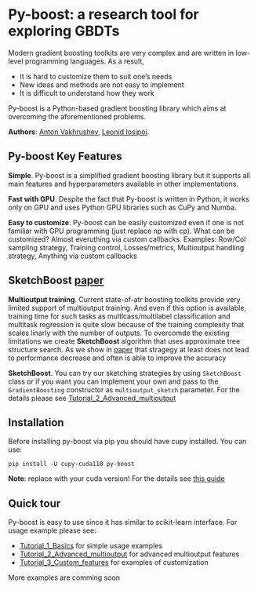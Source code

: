 # Py-boost: a research tool for exploring GBDTs

Modern gradient boosting toolkits are very complex and are written in low-level programming languages. As a result,

* It is hard to customize them to suit one’s needs 
* New ideas and methods are not easy to implement
* It is difficult to understand how they work

Py-boost is a Python-based gradient boosting library which aims at overcoming the aforementioned problems. 

**Authors**: [Anton Vakhrushev](https://kaggle.com/btbpanda), [Leonid Iosipoi](http://iosipoi.com/).


## Py-boost Key Features

**Simple**. Py-boost is a simplified gradient boosting library but it supports all main features and hyperparameters available in other implementations.

**Fast with GPU**. Despite the fact that Py-boost is written in Python, it works only on GPU and uses Python GPU libraries such as CuPy and Numba.

**Easy to customize**. Py-boost can be easily customized even if one is not familiar with GPU programming (just replace np with cp).  What can be customized? Almost everuthing via custom callbacks. Examples: Row/Col sampling strategy, Training control, Losses/metrics, Multioutput handling strategy, Anything via custom callbacks


## SketchBoost [paper](https://openreview.net/forum?id=WSxarC8t-T)

**Multioutput training**. Current state-of-atr boosting toolkits provide very limited support of multioutput training. And even if this option is available, training time for such tasks as multlcass/multilabel classification and multitask regression is quite slow because of the training complexity that scales linarly with the number of outputs. To overcomde the existing limitations we create **SketchBoost** algorithm that uses approximate tree structure search. As we show in [paper](https://openreview.net/forum?id=WSxarC8t-T) that stragegy at least does not lead to performance decrease and often is able to improve the accuracy

**SketchBoost**. You can try our sketching strategies by using `SketchBoost` class or if you want you can implement your own and pass to the `GradientBoosting` constructor as `multioutput_sketch` parameter. For the details please see [Tutorial_2_Advanced_multioutput](https://github.com/AILab-MLTools/Py-Boost/blob/master/tutorials/Tutorial_2_Advanced_multioutput.ipynb)


## Installation

Before installing py-boost via pip you should have cupy installed. You can use:

`pip install -U cupy-cuda110 py-boost`

**Note**: replace with your cuda version! For the details see [this guide](https://docs.cupy.dev/en/stable/install.html)


## Quick tour

Py-boost is easy to use since it has similar to scikit-learn interface. For usage example please see:

* [Tutorial_1_Basics](https://github.com/AILab-MLTools/Py-Boost/blob/master/tutorials/Tutorial_1_Basics.ipynb) for simple usage examples
* [Tutorial_2_Advanced_multioutput](https://github.com/AILab-MLTools/Py-Boost/blob/master/tutorials/Tutorial_2_Advanced_multioutput.ipynb) for advanced multioutput features
* [Tutorial_3_Custom_features](https://github.com/AILab-MLTools/Py-Boost/blob/master/tutorials/Tutorial_3_Custom_features.ipynb) for examples of customization

More examples are comming soon
